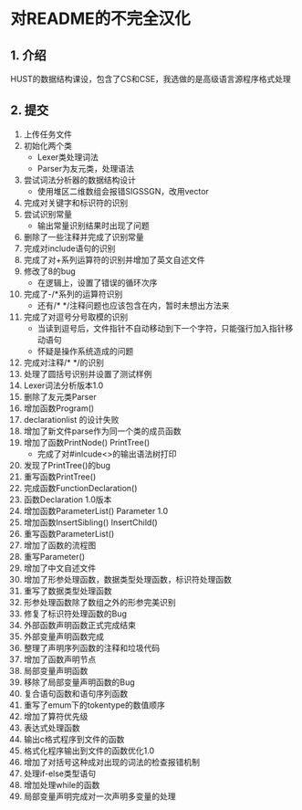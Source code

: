 # 对README的不完全汉化

## 1. 介绍

HUST的数据结构课设，包含了CS和CSE，我选做的是高级语言源程序格式处理

## 2. 提交

1. 上传任务文件
2. 初始化两个类
   - Lexer类处理词法
   - Parser为友元类，处理语法
3. 尝试词法分析器的数据结构设计
   - 使用堆区二维数组会报错SIGSSGN，改用vector
4. 完成对关键字和标识符的识别
5. 尝试识别常量
   - 输出常量识别结果时出现了问题
6. 删除了一些注释并完成了识别常量
7. 完成对include语句的识别
8. 完成了对+系列运算符的识别并增加了英文自述文件
9. 修改了8的bug
   - 在逻辑上，设置了错误的循环次序
10. 完成了-/*系列的运算符识别
    - 还有/*          */注释问题也应该包含在内，暂时未想出方法来
11. 完成了对逗号分号取模的识别
    - 当读到逗号后，文件指针不自动移动到下一个字符，只能强行加入指针移动语句
    - 怀疑是操作系统造成的问题
12. 完成对注释/* */的识别
13. 处理了圆括号识别并设置了测试样例
14. Lexer词法分析版本1.0
15. 删除了友元类Parser
16. 增加函数Program()
17. declarationlist 的设计失败
18. 增加了新文件parse作为同一个类的成员函数
19. 增加了函数PrintNode() PrintTree()
    - 完成了对#inlcude<>的输出语法树打印
20. 发现了PrintTree()的bug
21. 重写函数PrintTree()
22. 完成函数FunctionDeclaration()
23. 函数Declaration 1.0版本
24. 增加函数ParameterList() Parameter 1.0
25. 增加函数InsertSibling() InsertChild()
26. 重写函数ParameterList()
27. 增加了函数的流程图
28. 重写Parameter()
29. 增加了中文自述文件
30. 增加了形参处理函数，数据类型处理函数，标识符处理函数
31. 重写了数据类型处理函数
32. 形参处理函数除了数组之外的形参完美识别
33. 修复了标识符处理函数的Bug
34. 外部函数声明函数正式完成结束
35. 外部变量声明函数完成
36. 整理了声明序列函数的注释和垃圾代码
37. 增加了函数声明节点
38. 局部变量声明函数
39. 移除了局部变量声明函数的Bug
40. 复合语句函数和语句序列函数
41. 重写了emum下的tokentype的数值顺序
42. 增加了算符优先级
43. 表达式处理函数
44. 输出c格式程序到文件的函数
45. 格式化程序输出到文件的函数优化1.0
46. 增加了对括号这种成对出现的词法的检查报错机制
47. 处理if-else类型语句
48. 增加处理while的函数
49. 局部变量声明完成对一次声明多变量的处理